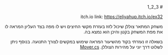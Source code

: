 <div dir='rtl' lang='he'>
# 3_2_1

itch.io link: https://eliyahup.itch.io/ex32

  משחק המתאר צוללן שיכול לזוז בעזרת מקשי החיצים ויש לו מפה בצד העליון המראה לו את מפת המשחק בקטן והיכן הוא נמצא בה.
  
  בשאלה זו נעזרתי בקוד מהשיעור המראה שימוש במקשים לצורך התנועה.
  בנוסף ניתן לשלוט דרך יוני על מהירות הצוללן.
  [Mover.cs](https://github.com/eli-game-dev/3_2_1/blob/main/Assets/Mover.cs)
  

  </div>
